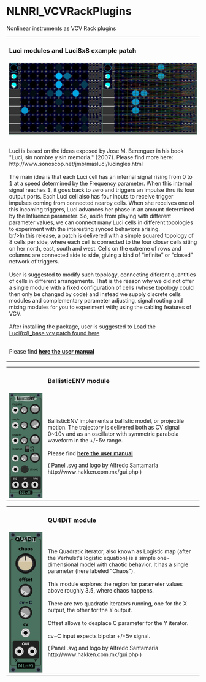 <h1>NLNRI_VCVRackPlugins</h1>
<p>Nonlinear instruments as VCV Rack plugins<br/></p>

<table width="100%"><tr><td><h3>Luci modules and Luci8x8 example patch</h3></td></tr>
  <tr><td>
<img src="https://github.com/NonLinearInstruments/NLNRI_VCVRackPlugins/blob/master/res/Luci8x8_shot.jpg"/><br/><br/>
    <p>Luci is based on the ideas exposed by Jose M. Berenguer in his book "Luci, sin nombre y sin memoria." (2007). Please find more here: http://www.sonoscop.net/jmb/masluci/lucingles.html<br/><br/>The main idea is that each Luci cell has an internal signal rising from 0 to 1 at a speed determined by the Frequency parameter. When this internal signal reaches 1, it goes back to zero and triggers an impulse thru its four output ports. Each Luci cell also has four inputs to receive trigger impulses coming from connected nearby cells. When she receives one of this incoming triggers, Luci advances her phase in an amount determined by the Influence parameter.  So, aside from playing with different parameter values, we can connect many Luci cells in different topologies to experiment with the interesting synced behaviors arising.<br/>br/>In this release, a patch is delivered with a simple squared topology of 8 cells per side, where each cell is connected to the four closer cells siting on her north, east, south and west. Cells on the extreme of rows and columns are connected side to side, giving a kind of “infinite” or “closed” network of triggers.<br/><br/>User is suggested to modify such topology, connecting diferent quantities of cells in different arrangements. That is the reason why we did not offer a single module with a fixed configuration of cells (whose topology could then only be changed by code) and instead we supply discrete cells modules and complementary parameter adjusting, signal routing and mixing modules for you to experiment with; using the cabling features of VCV.<br/><br/>After installing the package, user is suggested to Load the <a href="https://github.com/NonLinearInstruments/NLNRI_VCVRackPlugins/blob/master/res/Luci8x8_base.vcv" target="_blank">Luci8x8_base.vcv patch found here</a><br/><br/>
      
Please find <a href="https://github.com/NonLinearInstruments/NLNRI_VCVRackPlugins/blob/master/res/Luci8x8_notes.pdf" target="_blank"><b>here the user manual</b></a>

</p></td></tr>
</table>
 

<table width="100%"><tr><td width="20%"></td><td width="80%"><h3>BallisticENV module</h3></td></tr>
  <tr><td>
<img src="https://github.com/NonLinearInstruments/NLNRI_VCVRackPlugins/blob/master/res/BallisticENV_shot_1.jpg"/></td><td><p>BallisticENV implements a ballistic model, or projectile motion. The trajectory is delivered both as CV signal 0~10v and as an oscillator with symmetric parabola waveform in the +/-5v range.<br/><br/>
    Please find <a href="https://github.com/NonLinearInstruments/NLNRI_VCVRackPlugins/blob/master/res/BallisticENV_notes.pdf" target="_blank"><b>here the user manual</b></a>
 </p>
    <!--
    <p>please find <a href="https://github.com/NonLinearInstruments/NLNRI_VCVRackPlugins/blob/master/res/BallisticENV_examples.vcv" target="_blank">here a simple .vcv patch</a> with a couple suggested uses for BallisticENV.</p>
-->
<p>( Panel .svg and logo by Alfredo Santamaría http://www.hakken.com.mx/gui.php )</p></td></tr>
  </table>
 
 <table width="100%"><tr><td width="20%"></td><td width="80%"><h3>QU4DiT module</h3></td></tr>
  <tr><td>
<img src="https://github.com/NonLinearInstruments/NLNRI_VCVRackPlugins/blob/master/res/QU4DiT_shot.jpg"/></td><td>
<p>The Quadratic iterator, also known as Logistic map (after the Verhulst's logistic equation) is a simple one-dimensional model with chaotic behavior. It has a single parameter (here labeled "Chaos").<br/><br/>
This module explores the region for parameter values above roughly 3.5, where chaos happens.<br/><br/>
There are two quadratic iterators running, one for the X output, the other for the Y output.<br/><br/>
Offset allows to desplace C parameter for the Y iterator.<br/><br/>
  cv~C input expects bipolar +/-5v signal.</p><p>( Panel .svg and logo by Alfredo Santamaría http://www.hakken.com.mx/gui.php )</p></td></tr>
  </table>
  

